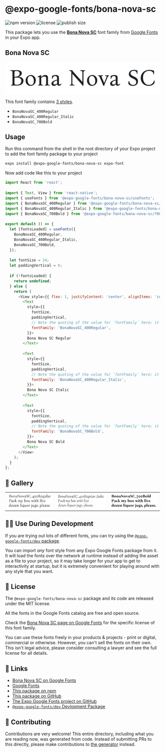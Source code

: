 # @expo-google-fonts/bona-nova-sc

![npm version](https://flat.badgen.net/npm/v/@expo-google-fonts/bona-nova-sc)
![license](https://flat.badgen.net/github/license/expo/google-fonts)
![publish size](https://flat.badgen.net/packagephobia/install/@expo-google-fonts/bona-nova-sc)

This package lets you use the [**Bona Nova SC**](https://fonts.google.com/specimen/Bona+Nova+SC) font family from [Google Fonts](https://fonts.google.com/) in your Expo app.

## Bona Nova SC

![Bona Nova SC](./font-family.png)

This font family contains [3 styles](#-gallery).

- `BonaNovaSC_400Regular`
- `BonaNovaSC_400Regular_Italic`
- `BonaNovaSC_700Bold`

## Usage

Run this command from the shell in the root directory of your Expo project to add the font family package to your project
```sh
expo install @expo-google-fonts/bona-nova-sc expo-font
```

Now add code like this to your project
```js
import React from 'react';

import { Text, View } from 'react-native';
import { useFonts } from '@expo-google-fonts/bona-nova-sc/useFonts';
import { BonaNovaSC_400Regular } from '@expo-google-fonts/bona-nova-sc/400Regular';
import { BonaNovaSC_400Regular_Italic } from '@expo-google-fonts/bona-nova-sc/400Regular_Italic';
import { BonaNovaSC_700Bold } from '@expo-google-fonts/bona-nova-sc/700Bold';

export default () => {
  let [fontsLoaded] = useFonts({
    BonaNovaSC_400Regular,
    BonaNovaSC_400Regular_Italic,
    BonaNovaSC_700Bold,
  });

  let fontSize = 24;
  let paddingVertical = 6;

  if (!fontsLoaded) {
    return undefined;
  } else {
    return (
      <View style={{ flex: 1, justifyContent: 'center', alignItems: 'center' }}>
        <Text
          style={{
            fontSize,
            paddingVertical,
            // Note the quoting of the value for `fontFamily` here; it expects a string!
            fontFamily: 'BonaNovaSC_400Regular',
          }}>
          Bona Nova SC Regular
        </Text>

        <Text
          style={{
            fontSize,
            paddingVertical,
            // Note the quoting of the value for `fontFamily` here; it expects a string!
            fontFamily: 'BonaNovaSC_400Regular_Italic',
          }}>
          Bona Nova SC Italic
        </Text>

        <Text
          style={{
            fontSize,
            paddingVertical,
            // Note the quoting of the value for `fontFamily` here; it expects a string!
            fontFamily: 'BonaNovaSC_700Bold',
          }}>
          Bona Nova SC Bold
        </Text>
      </View>
    );
  }
};

```

## 🔡 Gallery


||||
|-|-|-|
|![BonaNovaSC_400Regular](.//400Regular/BonaNovaSC_400Regular.ttf.png)|![BonaNovaSC_400Regular_Italic](.//400Regular_Italic/BonaNovaSC_400Regular_Italic.ttf.png)|![BonaNovaSC_700Bold](.//700Bold/BonaNovaSC_700Bold.ttf.png)||


## 👩‍💻 Use During Development

If you are trying out lots of different fonts, you can try using the [`@expo-google-fonts/dev` package](https://github.com/freeboub/google-fonts/tree/master/font-packages/dev#readme).

You can import *any* font style from any Expo Google Fonts package from it. It will load the fonts
over the network at runtime instead of adding the asset as a file to your project, so it may take longer
for your app to get to interactivity at startup, but it is extremely convenient
for playing around with any style that you want.

## 📖 License

The `@expo-google-fonts/bona-nova-sc` package and its code are released under the MIT license.

All the fonts in the Google Fonts catalog are free and open source.

Check the [Bona Nova SC page on Google Fonts](https://fonts.google.com/specimen/Bona+Nova+SC) for the specific license of this font family.

You can use these fonts freely in your products & projects - print or digital, commercial or otherwise. However, you can't sell the fonts on their own. This isn't legal advice, please consider consulting a lawyer and see the full license for all details.

## 🔗 Links

- [Bona Nova SC on Google Fonts](https://fonts.google.com/specimen/Bona+Nova+SC)
- [Google Fonts](https://fonts.google.com/)
- [This package on npm](https://www.npmjs.com/package/@expo-google-fonts/bona-nova-sc)
- [This package on GitHub](https://github.com/freeboub/google-fonts/tree/master/font-packages/bona-nova-sc)
- [The Expo Google Fonts project on GitHub](https://github.com/freeboub/google-fonts)
- [`@expo-google-fonts/dev` Devlopment Package](https://github.com/freeboub/google-fonts/tree/master/font-packages/dev)

## 🤝 Contributing

Contributions are very welcome! This entire directory, including what you are reading now, was generated from code. Instead of submitting PRs to this directly, please make contributions to [the generator](https://github.com/freeboub/google-fonts/tree/master/packages/generator) instead.
